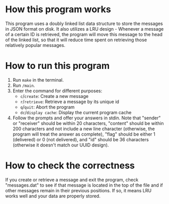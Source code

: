 # How this program works
This program uses a doubly linked list data structure to store the messages in JSON format on disk. It also utilizes a LRU design - Whenever a message of a certain ID is retrieved, the program will move this message to the head of the linked list, so that it will reduce time spent on retrieving those relatively popular messages.

# How to run this program
1.  Run `make` in the terminal.
2.  Run `/main`.
3.  Enter the command for different purposes:
    * `c`/`create`: Create a new message
    * `r`/`retrieve`: Retrieve a message by its unique id
    * `q`/`quit`: Abort the program
    * `dc`/`display cache`: Display the current program cache
4.  Follow the prompts and offer your answers in stdin. Note that "sender" or "receiver" should be within 20 characters, "content" should be within 200 characters and not include a new line character (otherwise, the program will treat the answer as complete), "flag" should be either 1 (delivered) or 0 (not delivered), and "id" should be 36 characters (otherwise it doesn't match our UUID design).

# How to check the correctness
If you create or retrieve a message and exit the program, check "messages.dat" to see if that message is located in the top of the file and if other messages remain in their previous positions. If so, it means LRU works well and your data are properly stored.